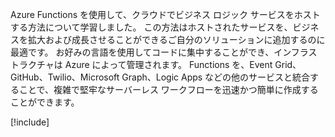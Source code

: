 Azure Functions を使用して、クラウドでビジネス ロジック サービスをホストする方法について学習しました。 この方法はホストされたサービスを、ビジネスを拡大および成長させることができるご自分のソリューションに追加するのに最適です。 お好みの言語を使用してコードに集中することができ、インフラストラクチャは Azure によって管理されます。 Functions を、Event Grid、GitHub、Twilio、Microsoft Graph、Logic Apps などの他のサービスと統合することで、複雑で堅牢なサーバーレス ワークフローを迅速かつ簡単に作成することができます。

[!include[](../../../includes/azure-sandbox-cleanup.md)]
